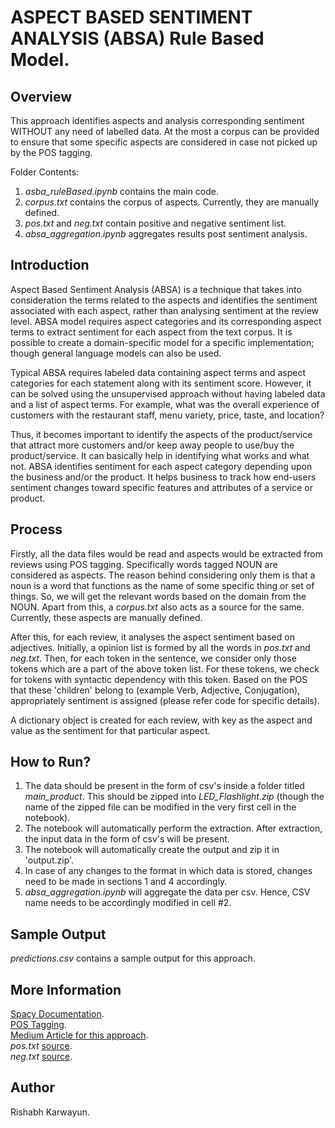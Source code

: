 # ASPECT BASED SENTIMENT ANALYSIS (ABSA) Rule Based Model.

## Overview

This approach identifies aspects and analysis corresponding sentiment WITHOUT any need of labelled data. At the most a corpus can be provided to ensure that some specific aspects are considered in case not picked up by the POS tagging.

Folder Contents:
1) *asba_ruleBased.ipynb* contains the main code.
2) *corpus.txt* contains the corpus of aspects. Currently, they are manually defined.
3) *pos.txt* and *neg.txt* contain positive and negative sentiment list.
4) *absa_aggregation.ipynb* aggregates results post sentiment analysis.


## Introduction

Aspect Based Sentiment Analysis (ABSA) is a technique that takes into consideration the terms related to the aspects and identifies the sentiment associated with each aspect, rather than analysing sentiment at the review level. ABSA model requires aspect categories and its corresponding aspect terms to extract sentiment for each aspect from the text corpus. It is possible to create a domain-specific model for a specific implementation; though general language models can also be used.

Typical ABSA requires labeled data containing aspect terms and aspect categories for each statement along with its sentiment score. However, it can be solved using the unsupervised approach without having labeled data and a list of aspect terms. For example, what was the overall experience of customers with the restaurant staff, menu variety, price, taste, and location?

Thus, it becomes important to identify the aspects of the product/service that attract more customers and/or keep away people to use/buy the product/service. It can basically help in identifying what works and what not. ABSA identifies sentiment for each aspect category depending upon the business and/or the product. It helps business to track how end-users sentiment changes toward specific features and attributes of a service or product.

## Process

Firstly, all the data files would be read and aspects would be extracted from reviews using POS tagging. Specifically words tagged NOUN are considered as aspects. The reason behind considering only them is that a noun is a word that functions as the name of some specific thing or set of things. So, we will get the relevant words based on the domain from the NOUN. Apart from this, a *corpus.txt* also acts as a source for the same. Currently, these aspects are manually defined.

After this, for each review, it analyses the aspect sentiment based on adjectives. Initially, a opinion list is formed by all the words in *pos.txt* and *neg.txt*. Then, for each token in the sentence, we consider only those tokens which are a part of the above token list. For these tokens, we check for tokens with syntactic dependency with this token. Based on the POS that these 'children' belong to (example Verb, Adjective, Conjugation), appropriately sentiment is assigned (please refer code for specific details).

A dictionary object is created for each review, with key as the aspect and value as the sentiment for that particular aspect.

## How to Run?

1) The data should be present in the form of csv's inside a folder titled *main_product*. This should be zipped into *LED_Flashlight.zip* (though the name of the zipped file can be modified in the very first cell in the notebook). <br>
2) The notebook will automatically perform the extraction. After extraction, the input data in the form of csv's will be present. <br>
3) The notebook will automatically create the output and zip it in 'output.zip'. <br>
4) In case of any changes to the format in which data is stored, changes need to be made in sections 1 and 4 accordingly.
5) *absa_aggregation.ipynb* will aggregate the data per csv. Hence, CSV name needs to be accordingly modified in cell #2.

## Sample Output
*predictions.csv* contains a sample output for this approach.

## More Information

[Spacy Documentation](https://spacy.io/api/token). <br>
[POS Tagging](https://blog.thaker.ca/linguistics-cheatsheet/). <br>
[Medium Article for this approach](https://medium.com/@Intellica.AI/aspect-based-sentiment-analysis-everything-you-wanted-to-know-1be41572e238). <br>
*pos.txt* [source](https://gist.github.com/mkulakowski2/4289437). <br>
*neg.txt* [source](https://gist.github.com/mkulakowski2/4289441).

## Author
Rishabh Karwayun.
